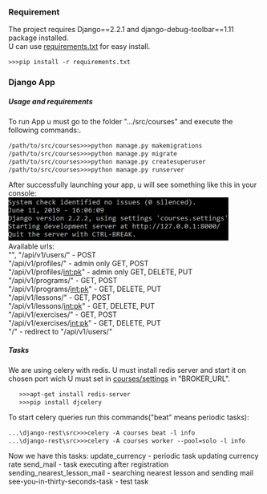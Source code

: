 ### Requirement
The project requires Django==2.2.1 and django-debug-toolbar==1.11 package installed.<br>
U can use [requirements.txt](/src/requirements.txt) for easy install.<br>
```
>>>pip install -r requirements.txt
```
### Django App <br>
##### Usage and requirements
To run App u must go to the folder ".../src/courses" and execute the following commands:.<br>
```
/path/to/src/courses>>>python manage.py makemigrations
/path/to/src/courses>>>python manage.py migrate
/path/to/src/courses>>>python manage.py createsuperuser
/path/to/src/courses>>>python manage.py runserver
```
After successfully launching your app, u will see something like this in your console:<br>
![running](https://github.com/aozerets/django-rest/blob/master/share/images/courses_init.jpg)<br>
Available urls:<br>
"", "/api/v1/users/"         -  POST<br>
"/api/v1/profiles/"          -  admin only GET, POST<br>
"/api/v1/profiles/<int:pk>"  -  admin only GET, DELETE, PUT<br>
"/api/v1/programs/"          -  GET, POST<br>
"/api/v1/programs/<int:pk>"  -  GET, DELETE, PUT<br>
"/api/v1/lessons/"           -  GET, POST<br>
"/api/v1/lessons/<int:pk>"   -  GET, DELETE, PUT<br>
"/api/v1/exercises/"         -  GET, POST<br>
"/api/v1/exercises/<int:pk>" -  GET, DELETE, PUT<br>
"<page>/"                     -  redirect to "/api/v1/users/"<br>

##### Tasks
We are using celery with redis.
U must install redis server and start it on chosen port wich U must set in [courses/settings](/src/courses/settings) in "BROKER_URL".
```
   >>>apt-get install redis-server
   >>>pip install djcelery
```
To start celery queries run this commands("beat" means periodic tasks):
```
...\django-rest\src>>>celery -A courses beat -l info
...\django-rest\src>>>celery -A courses worker --pool=solo -l info
```
Now we have this tasks:
update_currency             - periodic task updating currency rate
send_mail                   - task executing after registration
sending_nearest_lesson_mail - searching nearest lesson and sending mail
see-you-in-thirty-seconds-task  - test task